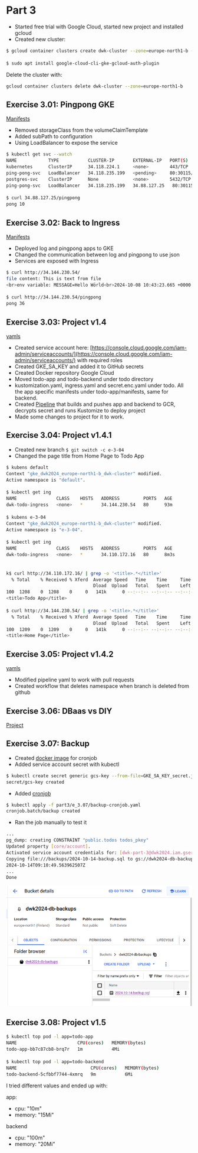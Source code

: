 # Part 3

- Started free trial with Google Cloud, started new project and installed gcloud
- Created new cluster: 

```bash 
$ gcloud container clusters create dwk-cluster --zone=europe-north1-b --cluster-version=1.30

$ sudo apt install google-cloud-cli-gke-gcloud-auth-plugin
```

Delete the cluster with:

```bash
gcloud container clusters delete dwk-cluster --zone=europe-north1-b 
```

## Exercise 3.01: Pingpong GKE

[Manifests](e_3.01/)

- Removed storageClass from the volumeClaimTemplate
- Added subPath to configuration
- Using LoadBalancer to expose the service

```bash
$ kubectl get svc --watch
NAME            TYPE           CLUSTER-IP       EXTERNAL-IP   PORT(S)        AGE
kubernetes      ClusterIP      34.118.224.1     <none>        443/TCP        4d19h
ping-pong-svc   LoadBalancer   34.118.235.199   <pending>     80:30115/TCP   31s
postgres-svc    ClusterIP      None             <none>        5432/TCP       73s
ping-pong-svc   LoadBalancer   34.118.235.199   34.88.127.25   80:30115/TCP   38s

$ curl 34.88.127.25/pingpong
pong 10
```

## Exercise 3.02: Back to Ingress

[Manifests](e_3.02/)

- Deployed log and pingpong apps to GKE
- Changed the communication between log and pingpong to use json
- Services are exposed with Ingress

```bash
$ curl http://34.144.230.54/
file content: This is text from file
<br>env variable: MESSAGE=Hello Wörld<br>2024-10-08 10:43:23.665 +0000 51ac1a7b-46e6-45a9-a2f1-3f9843084874<br>Ping / Pongs: 35

$ curl http://34.144.230.54/pingpong
pong 36
```

## Exercise 3.03: Project v1.4

[yamls](e_3.03/)

- Created service account here: [https://console.cloud.google.com/iam-admin/serviceaccounts/](https://console.cloud.google.com/iam-admin/serviceaccounts/) with required roles
- Created GKE_SA_KEY and added it to GitHub secrets
- Created Docker repository Google Cloud
- Moved todo-app and todo-backend under todo directory
- kustomization.yaml, ingress.yaml and secret.enc.yaml under todo. All the app specific manifests under todo-app/manifests, same for backend.
- Created [Pipeline](e_3.03/pipeline/todo-pipeline.yaml) that builds and pushes app and backend to GCR, decrypts secret and runs Kustomize to deploy project
- Made some changes to project for it to work.

## Exercise 3.04: Project v1.4.1

- Created new branch `$ git switch -c e-3-04`
- Changed the page title from Home Page to Todo App

```bash
$ kubens default
Context "gke_dwk2024_europe-north1-b_dwk-cluster" modified.
Active namespace is "default".

$ kubectl get ing
NAME               CLASS    HOSTS   ADDRESS         PORTS   AGE
dwk-todo-ingress   <none>   *       34.144.230.54   80      93m

$ kubens e-3-04 
Context "gke_dwk2024_europe-north1-b_dwk-cluster" modified.
Active namespace is "e-3-04".

$ kubectl get ing
NAME               CLASS    HOSTS   ADDRESS         PORTS   AGE
dwk-todo-ingress   <none>   *       34.110.172.16   80      8m3s


k$ curl http://34.110.172.16/ | grep -o '<title>.*</title>'
  % Total    % Received % Xferd  Average Speed   Time    Time     Time  Current
                                 Dload  Upload   Total   Spent    Left  Speed
100  1208    0  1208    0     0   141k      0 --:--:-- --:--:-- --:--:--  147k
<title>Todo App</title>

$ curl http://34.144.230.54/ | grep -o '<title>.*</title>'
  % Total    % Received % Xferd  Average Speed   Time    Time     Time  Current
                                 Dload  Upload   Total   Spent    Left  Speed
100  1209    0  1209    0     0   141k      0 --:--:-- --:--:-- --:--:--  147k
<title>Home Page</title>

```

## Exercise 3.05: Project v1.4.2

[yamls](e_3.05/)

- Modified pipeline yaml to work with pull requests
- Created workflow that deletes namespace when branch is deleted from github

## Exercise 3.06: DBaas vs DIY

[Project](../todo/)

## Exercise 3.07: Backup

- Created [docker image](e_3.07/Dockerfile) for cronjob
- Added service account secret with kubectl
```bash
$ kubectl create secret generic gcs-key --from-file=GKE_SA_KEY_secret.json
secret/gcs-key created
```
- Added [cronjob](e_3.07/backup-cronjob.yaml)
```bash
$ kubectl apply -f part3/e_3.07/backup-cronjob.yaml 
cronjob.batch/backup created
```
- Ran the job manually to test it
```bash
...
pg_dump: creating CONSTRAINT "public.todos todos_pkey"
Updated property [core/account].
Activated service account credentials for: [dwk-part-3@dwk2024.iam.gserviceaccount.com]
Copying file:///backups/2024-10-14-backup.sql to gs://dwk2024-db-backups/2024-10-14-backup.sql
2024-10-14T09:10:49.563962507Z
...
Done
```

![storage](e_3.07/backup.png)

## Exercise 3.08: Project v1.5

```bash
$ kubectl top pod -l app=todo-app
NAME                       CPU(cores)   MEMORY(bytes)   
todo-app-bb7c87cb8-brq7r   1m           4Mi

$ kubectl top pod -l app=todo-backend
NAME                            CPU(cores)   MEMORY(bytes)   
todo-backend-5cfbbf7744-4xmrq   9m           6Mi
```

I tried different values and ended up with:


app:

- cpu: "10m"
- memory: "15Mi"


backend

- cpu: "100m"
- memory: "20Mi"